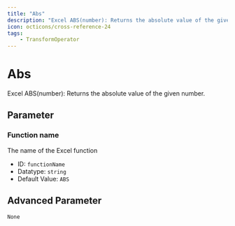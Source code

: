 ```yaml
---
title: "Abs"
description: "Excel ABS(number): Returns the absolute value of the given number."
icon: octicons/cross-reference-24
tags: 
    - TransformOperator
---
```

# Abs
<!-- This file was generated - DO NOT CHANGE IT MANUALLY -->



Excel ABS(number): Returns the absolute value of the given number.

## Parameter

### Function name

The name of the Excel function

- ID: `functionName`
- Datatype: `string`
- Default Value: `ABS`





## Advanced Parameter

`None`